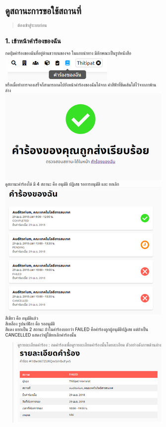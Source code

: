 # ดูสถานะการขอใช้สถานที่
> ต้องเข้าสู่ระบบก่อน
## 1. เข้าหน้าคำร้องของฉัน
  กดปุ่มคำร้องของฉันที่อยู่ด้านขวาบนของจอ ในแถบนำทาง มีลักษณะเป็นรูปหนังสือ<br>
     ![](../man-img/03.request-status/my-request-button.png)<br>
  หรือเมื่อทำการจองเสร็จก็สามารถกดไปยังหน้าคำร้องของฉันได้จาก คำสีฟ้าที่ขีดเส้นใต้ไว้จากภาพ้านล่าง
     ![](../man-img/02.request-space/is-send.png)<br>
  ดูสถานะคำร้องได้ มี 4 สถานะ คือ อนุมัติ ปฏิเสธ รอการอนุมัติ และ ยกเลิก<br>
  ![](../man-img/03.request-status/my-request.png)<br>
  สีเขียว คือ อนุมัติแล้ว<br>
  สีเหลือง รูปนาฬิกา คือ รออนุมัติ<br>
  สีแดง แยกเป็น 2 สถานะ ถ้าในคำร้องบอกว่า FAILED คือคำร้องถูกผู้อนุมัติปฏิเสธ แต่ถ้าเป็น CANCELLED แสดงว่าผู้ใช้ยกเลิกคำร้องนั้น<br>
> ดูรายละเอียดคำร้อง : กดคำร้องเพื่อดูรายละเอียดคำร้องนั้นโดยละเอียด ตัวอย่างดังภาพด้านล่าง<br>
  ![](../man-img/03.request-status/request-detail.png)
